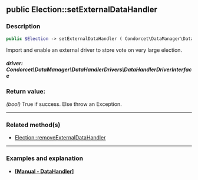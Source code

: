 ## public Election::setExternalDataHandler

### Description    

```php
public $Election -> setExternalDataHandler ( Condorcet\DataManager\DataHandlerDrivers\DataHandlerDriverInterface driver )
```

Import and enable an external driver to store vote on very large election.    


##### **driver:** *Condorcet\DataManager\DataHandlerDrivers\DataHandlerDriverInterface*   
    



### Return value:   

*(bool)* True if success. Else throw an Exception.


---------------------------------------

### Related method(s)      

* [Election::removeExternalDataHandler](../Election%20Class/public%20Election--removeExternalDataHandler.md)    

---------------------------------------

### Examples and explanation

* **[[Manual - DataHandler]](https://github.com/julien-boudry/Condorcet/blob/master/examples/specifics_examples/use_large_election_external_database_drivers.php)**    
